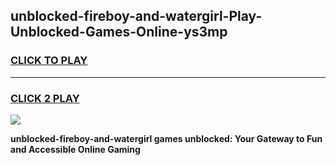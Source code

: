
## unblocked-fireboy-and-watergirl-Play-Unblocked-Games-Online-ys3mp
<h3>
<a href="https://premium76.site?title=unblocked-fireboy-and-watergirl&ref=25A">CLICK TO PLAY</a></h3>
<hr>

<h3>
<a href="https://premium76.site?title=unblocked-fireboy-and-watergirl&ref=25A">CLICK 2 PLAY</a>
  
</h3>

<a href="https://premium76.site?title=unblocked-fireboy-and-watergirl&ref=25A"><img src="https://clearcache.store/games.png"></a>


**unblocked-fireboy-and-watergirl games unblocked: Your Gateway to Fun and Accessible Online Gaming**
